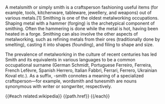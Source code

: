 A metalsmith or simply smith is a craftsperson fashioning useful items (for example, tools, kitchenware, tableware, jewellery, and weapons) out of various metals.[1] Smithing is one of the oldest metalworking occupations. Shaping metal with a hammer (forging) is the archetypical component of smithing. Often the hammering is done while the metal is hot, having been heated in a forge. Smithing can also involve the other aspects of metalworking, such as refining metals from their ores (traditionally done by smelting), casting it into shapes (founding), and filing to shape and size.

The prevalence of metalworking in the culture of recent centuries has led Smith and its equivalents in various languages to be a common occupational surname (German Schmidt, Portuguese Ferreiro, Ferreira, French Lefèvre, Spanish Herrero, Italian Fabbri, Ferrari, Ferrero, Ukrainian Koval etc.). As a suffix, -smith connotes a meaning of a specialized craftsperson—for example, wordsmith and tunesmith are nouns synonymous with writer or songwriter, respectively.

{{#each related.wikipedia}}
{{path.href}}
{{/each}}
